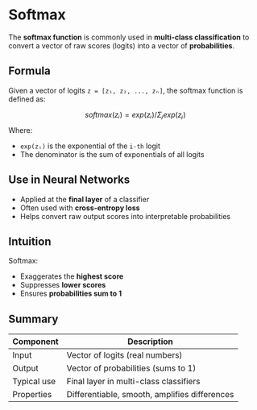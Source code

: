# Softmax

The **softmax function** is commonly used in **multi-class classification** to convert a vector of raw scores (logits) into a vector of **probabilities**.

## Formula

Given a vector of logits `z = [z₁, z₂, ..., zₙ]`, the softmax function is defined as:

```math
softmax(zᵢ) = exp(zᵢ) / Σⱼ exp(zⱼ)
```

Where:

* `exp(zᵢ)` is the exponential of the `i-th` logit
* The denominator is the sum of exponentials of all logits

## Use in Neural Networks

* Applied at the **final layer** of a classifier
* Often used with **cross-entropy loss**
* Helps convert raw output scores into interpretable probabilities


## Intuition

Softmax:

* Exaggerates the **highest score**
* Suppresses **lower scores**
* Ensures **probabilities sum to 1**

## Summary

| Component   | Description                                   |
| ----------- | --------------------------------------------- |
| Input       | Vector of logits (real numbers)               |
| Output      | Vector of probabilities (sums to 1)           |
| Typical use | Final layer in multi-class classifiers        |
| Properties  | Differentiable, smooth, amplifies differences |